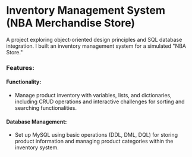 # Inventory Management System (NBA Merchandise Store)

A project exploring object-oriented design principles and SQL database integration. I built an inventory management system for a simulated "NBA Store."

### Features:

#### Functionality:
- Manage product inventory with variables, lists, and dictionaries, including CRUD operations and interactive challenges for sorting and searching functionalities.

#### Database Management:
- Set up MySQL using basic operations (DDL, DML, DQL) for storing product information and managing product categories within the inventory system.
